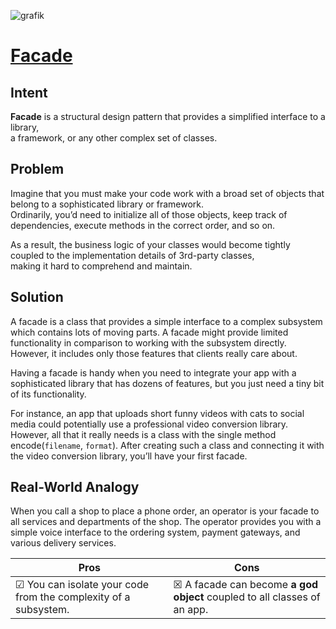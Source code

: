 ![grafik](https://github.com/user-attachments/assets/457611b7-d633-4c13-9527-fbc4f41a8f15)

# [Facade](https://refactoring.guru/design-patterns/facade)

## Intent

**Facade** is a structural design pattern that provides a simplified interface to a library,  
a framework, or any other complex set of classes.

## Problem

Imagine that you must make your code work with a broad set of objects that belong to a sophisticated library or framework.  
Ordinarily, you’d need to initialize all of those objects, keep track of dependencies, execute methods in the correct order, and so on.

As a result, the business logic of your classes would become tightly coupled to the implementation details of 3rd-party classes,  
making it hard to comprehend and maintain.

## Solution

A facade is a class that provides a simple interface to a complex subsystem which contains lots of moving parts. A facade might provide limited functionality in comparison to working with the subsystem directly. However, it includes only those features that clients really care about.

Having a facade is handy when you need to integrate your app with a sophisticated library that has dozens of features, but you just need a tiny bit of its functionality.

For instance, an app that uploads short funny videos with cats to social media could potentially use a professional video conversion library. However, all that it really needs is a class with the single method encode(``filename``, ``format``). After creating such a class and connecting it with the video conversion library, you’ll have your first facade.

## Real-World Analogy

When you call a shop to place a phone order, an operator is your facade to all services and departments of the shop. The operator provides you with a simple voice interface to the ordering system, payment gateways, and various delivery services.

| Pros | Cons |
| ----------- | ----------- |
|☑  You can isolate your code from the complexity of a subsystem.| ☒ A facade can become **a god object** coupled to all classes of an app.|
